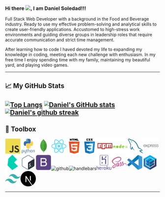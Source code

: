 ### Hi there <img src="https://raw.githubusercontent.com/MartinHeinz/MartinHeinz/master/wave.gif" width="30px">, I am Daniel Soledad!!!

Full Stack Web Developer with a background in the Food and Beverage industry. Ready to use my effective problem-solving and analytical skills to create user-friendly applications. Accustomed to high-stress work environments and guiding diverse groups in leadership roles that require accurate communication and strict time management.

After learning how to code I haved devoted my life to expanding my knowledge in coding, meeting each new challenge with enthusiasm. In my free time I enjoy spending time with my family, maintaining my beautiful yard, and playing video games.

--------

## &#x1f4c8; My GitHub Stats
[![Top Langs](https://github-readme-stats.vercel.app/api/top-langs/?username=tuzosdaniel12&hide=java&theme=radical)](https://github.com/anuraghazra/github-readme-stats)
[![Daniel's GitHub stats](https://github-readme-stats.vercel.app/api?username=tuzosdaniel12&theme=radical)](https://github.com/anuraghazra/github-readme-stats)[![Daniel's github streak](https://github-readme-streak-stats.herokuapp.com/?user=tuzosdaniel12&theme=radical)](https://github.com/tuzosdaniel12/github-readme-streak-stats)
--------

## 🧰 Toolbox

<img src="https://github.com/devicons/devicon/blob/master/icons/javascript/javascript-original.svg" alt="CSS Logo" width="50" height="50"/><img src="https://github.com/devicons/devicon/blob/master/icons/python/python-original-wordmark.svg" alt="python" width="50" height="50"/><img src="https://github.com/devicons/devicon/blob/master/icons/mongodb/mongodb-original.svg" alt="mongodb" width="50" height="50"/><img src="https://github.com/devicons/devicon/blob/master/icons/react/react-original.svg" alt="react" width="50" height="50"/><img src="https://github.com/devicons/devicon/blob/master/icons/html5/html5-original-wordmark.svg" alt="html5" width="50" height="50"/><img src="https://github.com/devicons/devicon/blob/master/icons/css3/css3-original-wordmark.svg" alt="CSS Logo" width="50" height="50"/><img src="https://github.com/devicons/devicon/blob/master/icons/npm/npm-original-wordmark.svg" alt="npm" width="50" height="50"/><img src="https://github.com/devicons/devicon/blob/master/icons/nodejs/nodejs-plain-wordmark.svg" alt="node" width="50" height="50"/><img src="https://github.com/devicons/devicon/blob/master/icons/mysql/mysql-plain.svg" alt="mysql" width="50" height="50"/><img src="https://github.com/devicons/devicon/blob/master/icons/express/express-original-wordmark.svg" alt="express" width="50" height="50"/><img src="https://github.com/devicons/devicon/blob/master/icons/bulma/bulma-plain.svg" alt="bulma" width="50" height="50"/><img src="https://github.com/devicons/devicon/blob/master/icons/bash/bash-original.svg" alt="bash" width="50" height="50"/><img src="https://github.com/devicons/devicon/blob/master/icons/bootstrap/bootstrap-plain.svg" alt="bootstrap" width="50" height="50"/><img src="https://iconape.com/wp-content/files/ei/11536/png/github-square.png" alt="github" width="50" height="50"/><img src="https://encrypted-tbn0.gstatic.com/images?q=tbn:ANd9GcSPXk9yRdL4JpgeWD5ebNDhzNP-mUTHLZ61z-ou0PnO1Tt62zzPo57MZ9TngnLjg68OZ0w&usqp=CAU" alt="handlebars" width="50" height="50"/><img src="https://github.com/devicons/devicon/blob/master/icons/heroku/heroku-original-wordmark.svg" alt="heroku" width="50" height="50"/><img src="https://github.com/devicons/devicon/blob/master/icons/sass/sass-original.svg" alt="sass" width="50" height="50"/><img src="https://github.com/devicons/devicon/blob/master/icons/vscode/vscode-original.svg" alt="vscode" width="50" height="50"/><img src="https://raw.githubusercontent.com/devicons/devicon/9f4f5cdb393299a81125eb5127929ea7bfe42889/icons/sequelize/sequelize-original.svg" alt="Sequelize logo" width="50" height="50"><img src="https://github.com/devicons/devicon/blob/master/icons/tailwindcss/tailwindcss-plain.svg" alt="tailwind" width="50" height="50"/><img src="https://github.com/devicons/devicon/blob/master/icons/nextjs/nextjs-original.svg" alt="next" width="50" height="50"/>

--------

